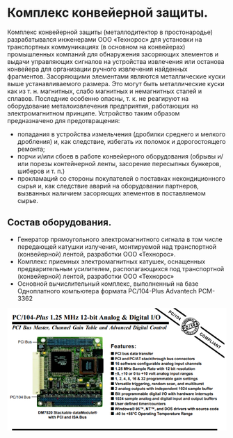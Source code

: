 # Комплекс конвейерной защиты.

Комплекс конвейерной защиты (металлодитектор в простонародье) разрабатывался инженерами ООО «Технорос» для установки на транспортных коммуникациях (в основном на конвейерах) промышленных компаний для обнаружения засоряющих элементов и выдачи управляющих сигналов на устройства извлечения или останова конвейера для организации ручного извлечения найденных фрагментов.
Засоряющими элементами являются металлические куски выше устанавливаемого размера. Это могут быть металлические куски как из т. н. магнитных, слабо магнитных и немагнитных сталей и сплавов. Последние особенно опасны, т. к. не реагируют на оборудование металоизвлечения предприятия, работающих на электромагнитном принципе.
Устройство таким образом предназначено для предотвращения:
* попадания в устройства измельчения (дробилки среднего и мелкого дробления) и, как следствие, избегать их поломок и дорогостоящего ремонта;
* порчи и/или сбоев в работе конвейерного оборудования (обрывы и/или порезы контейнерной ленты, засорение пересыпных бункеров, шиберов и т. п.)
* прокламаций со стороны покупателей о поставках некондиционного сырья и, как следствие аварий на оборудовании партнеров, вызванных наличием засоряющих элементов в поставляемом сырье.

## Состав оборудования.

* Генератор прямоугольного электромагнитного сигнала в том числе передающей катушки излучения, монтируемой над транспортной (конвейерной) лентой, разработки ООО «Технорос».
* Комплекс приемных электромагнитных катушек, оснащенных предварительным усилителем, располагающихся под транспортной (конвейерной) лентой, разработки ООО «Технорос»
* Основной вычислительный комплекс, выполненный на базе Одноплатного компьютера формата PC/104-Plus Advantech PCM-3362

![Advantech PCM-3362](https://raw.githubusercontent.com/longway34/kkz/main/Common/demo_images/DM-7520.png)

